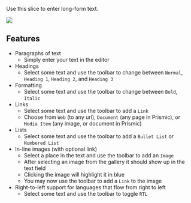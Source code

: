 Use this slice to enter long-form text.

![](https://drive.google.com/uc?id=1K3i4f5YxAELcMwg_zCYimMZdarbwWw05)

## Features
- Paragraphs of text
    - Simply enter your text in the editor
- Headings
    - Select some text and use the toolbar to change between `Normal`, `Heading 1`, `Heading 2`, and `Heading 3` 
- Formatting
    - Select some text and use the toolbar to change between `Bold`, `Italic`
- Links
    - Select some text and use the toolbar to add a `Link`
    - Choose from `Web` (to any url), `Document` (any page in Prismic), or `Media Item` (any image, or document in Prismic)
- Lists
    - Select some text and use the toolbar to add a `Bullet List` or `Numbered List`
- In-line images (with optional link)
    - Select a place in the text and use the toolbar to add an `Image`
    - After selecting an image from the gallery it should show up in the text field
    - Clicking the image will highlight it in blue
    - You may now use the toolbar to add a `Link` to the image
- Right-to-left support for languages that flow from right to left
    - Select some text and use the toolbar to toggle `RTL`